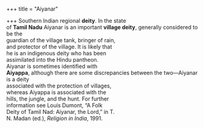 +++
title = "Aiyanar"

+++
Southern Indian regional **deity**. In the state  
of **Tamil Nadu** Aiyanar is an important **village deity**, generally considered to be the  
guardian of the village tank, bringer of rain,  
and protector of the village. It is likely that  
he is an indigenous deity who has been  
assimilated into the Hindu pantheon.  
Aiyanar is sometimes identified with  
**Aiyappa**, although there are some discrepancies between the two—Aiyanar is a deity  
associated with the protection of villages,  
whereas Aiyappa is associated with the  
hills, the jungle, and the hunt. For further  
information see Louis Dumont, “A Folk  
Deity of Tamil Nad: Aiyanar, the Lord,” in T.  
N. Madan (ed.), *Religion in India*, 1991.